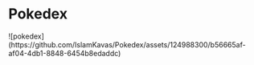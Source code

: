 <h1>Pokedex</h1>
![pokedex](https://github.com/IslamKavas/Pokedex/assets/124988300/b56665af-af04-4db1-8848-6454b8edaddc)


